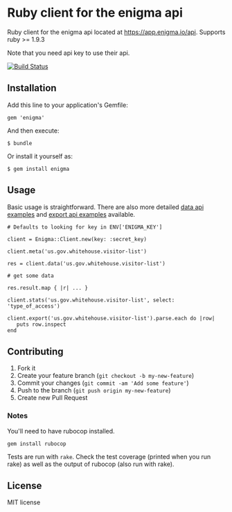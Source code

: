 # Ruby client for the enigma api

Ruby client for the enigma api located at https://app.enigma.io/api. Supports ruby >= 1.9.3

Note that you need api key to use their api.

[![Build Status](https://travis-ci.org/scpike/enigma.png?branch=master)](https://travis-ci.org/scpike/enigma)

## Installation

Add this line to your application's Gemfile:

    gem 'enigma'

And then execute:

    $ bundle

Or install it yourself as:

    $ gem install enigma

## Usage

Basic usage is straightforward. There are also more detailed [data api examples](examples/data.md) and [export api examples](examples/export.md) available.

    # Defaults to looking for key in ENV['ENIGMA_KEY']

    client = Enigma::Client.new(key: :secret_key)

    client.meta('us.gov.whitehouse.visitor-list')

    res = client.data('us.gov.whitehouse.visitor-list')

    # get some data

    res.result.map { |r| ... }

    client.stats('us.gov.whitehouse.visitor-list', select: 'type_of_access')

    client.export('us.gov.whitehouse.visitor-list').parse.each do |row|
       puts row.inspect
    end

## Contributing

1. Fork it
2. Create your feature branch (`git checkout -b my-new-feature`)
3. Commit your changes (`git commit -am 'Add some feature'`)
4. Push to the branch (`git push origin my-new-feature`)
5. Create new Pull Request

### Notes

You'll need to have rubocop installed.

    gem install rubocop

Tests are run with `rake`. Check the test coverage (printed when you
run rake) as well as the output of rubocop (also run with rake).

## License

MIT license
